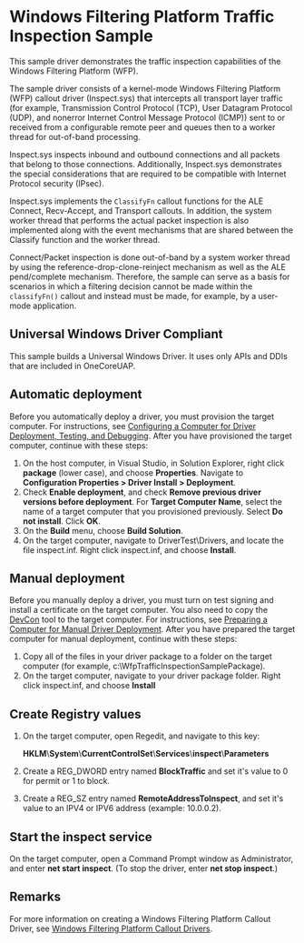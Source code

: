 <!---
    name: Windows Filtering Platform Traffic Inspection Sample
    platform: KMDF
    language: cpp
    category: Network
    description: Demonstrates the traffic inspection capabilities of the Windows Filtering Platform (WFP).
    samplefwlink: http://go.microsoft.com/fwlink/p/?LinkId=617931
--->


Windows Filtering Platform Traffic Inspection Sample
====================================================

This sample driver demonstrates the traffic inspection capabilities of the Windows Filtering Platform (WFP).

The sample driver consists of a kernel-mode Windows Filtering Platform (WFP) callout driver (Inspect.sys) that intercepts all transport layer traffic (for example, Transmission Control Protocol (TCP), User Datagram Protocol (UDP), and nonerror Internet Control Message Protocol (ICMP)) sent to or received from a configurable remote peer and queues then to a worker thread for out-of-band processing.

Inspect.sys inspects inbound and outbound connections and all packets that belong to those connections. Additionally, Inspect.sys demonstrates the special considerations that are required to be compatible with Internet Protocol security (IPsec).

Inspect.sys implements the `ClassifyFn` callout functions for the ALE Connect, Recv-Accept, and Transport callouts. In addition, the system worker thread that performs the actual packet inspection is also implemented along with the event mechanisms that are shared between the Classify function and the worker thread.

Connect/Packet inspection is done out-of-band by a system worker thread by using the reference-drop-clone-reinject mechanism as well as the ALE pend/complete mechanism. Therefore, the sample can serve as a basis for scenarios in which a filtering decision cannot be made within the `classifyFn()` callout and instead must be made, for example, by a user-mode application.

## Universal Windows Driver Compliant
This sample builds a Universal Windows Driver. It uses only APIs and DDIs that are included in OneCoreUAP.

Automatic deployment
--------------------

Before you automatically deploy a driver, you must provision the target computer. For instructions, see [Configuring a Computer for Driver Deployment, Testing, and Debugging](http://msdn.microsoft.com/en-us/library/windows/hardware/). After you have provisioned the target computer, continue with these steps:

1.  On the host computer, in Visual Studio, in Solution Explorer, right click **package** (lower case), and choose **Properties**. Navigate to **Configuration Properties \> Driver Install \> Deployment**.
2.  Check **Enable deployment**, and check **Remove previous driver versions before deployment**. For **Target Computer Name**, select the name of a target computer that you provisioned previously. Select **Do not install**. Click **OK**.
3.  On the **Build** menu, choose **Build Solution**.
4.  On the target computer, navigate to DriverTest\\Drivers, and locate the file inspect.inf. Right click inspect.inf, and choose **Install**.

Manual deployment
-----------------

Before you manually deploy a driver, you must turn on test signing and install a certificate on the target computer. You also need to copy the [DevCon](http://msdn.microsoft.com/en-us/library/windows/hardware/ff544707) tool to the target computer. For instructions, see [Preparing a Computer for Manual Driver Deployment](http://msdn.microsoft.com/en-us/library/windows/hardware/dn265571). After you have prepared the target computer for manual deployment, continue with these steps:

1.  Copy all of the files in your driver package to a folder on the target computer (for example, c:\\WfpTrafficInspectionSamplePackage).
2.  On the target computer, navigate to your driver package folder. Right click inspect.inf, and choose **Install**

Create Registry values
----------------------

1.  On the target computer, open Regedit, and navigate to this key:

    **HKLM**\\**System**\\**CurrentControlSet**\\**Services**\\**inspect**\\**Parameters**

2.  Create a REG\_DWORD entry named **BlockTraffic** and set it's value to 0 for permit or 1 to block.

3.  Create a REG\_SZ entry named **RemoteAddressToInspect**, and set it's value to an IPV4 or IPV6 address (example: 10.0.0.2).

Start the inspect service
-------------------------

On the target computer, open a Command Prompt window as Administrator, and enter **net start inspect**. (To stop the driver, enter **net stop inspect**.)

Remarks
-------

For more information on creating a Windows Filtering Platform Callout Driver, see [Windows Filtering Platform Callout Drivers](http://msdn.microsoft.com/en-us/library/windows/hardware/ff571068).

